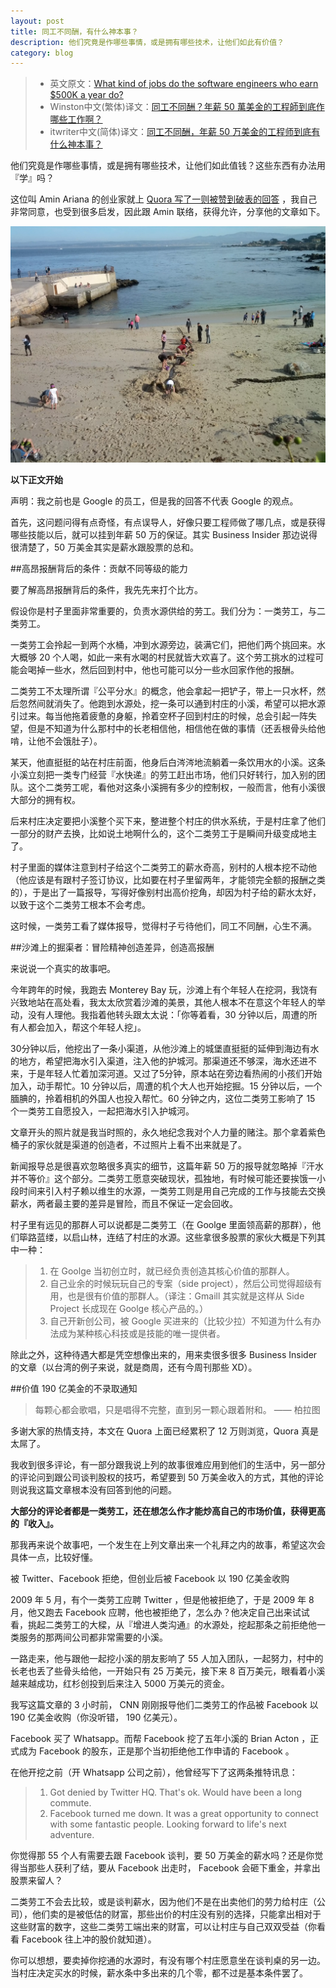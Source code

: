```yaml
---
layout: post
title: 同工不同酬，有什么神本事？
description: 他们究竟是作哪些事情，或是拥有哪些技术，让他们如此有价值？
category: blog
---
```


> * 英文原文：[What kind of jobs do the software engineers who earn $500K a year do?](http://www.aminariana.com/essays/million-dollar-handcuffs) 
> * Winston中文(繁体)译文：[同工不同酬？年薪 50 萬美金的工程師到底作哪些工作啊？](http://winston-zh.attlin.com/2014/03/50.html)
> * itwriter中文(简体)译文：[同工不同酬，年薪 50 万美金的工程师到底有什么神本事？](http://news.cnblogs.com/n/207596/)

他们究竟是作哪些事情，或是拥有哪些技术，让他们如此值钱？这些东西有办法用『学』吗？

这位叫 Amin Ariana 的创业家就上 [Quora 写了一则被赞到破表的回答](http://www.quora.com/What-kind-of-jobs-do-the-software-engineers-who-earn-500k-per-year-do) ，我自己非常同意，也受到很多启发，因此跟 Amin 联络，获得允许，分享他的文章如下。

![lg](/images/million-dollar-handcuffs/lg2.jpg)

**以下正文开始**

声明：我之前也是 Google 的员工，但是我的回答不代表 Google 的观点。

首先，这问题问得有点奇怪，有点误导人，好像只要工程师做了哪几点，或是获得哪些技能以后，就可以挂到年薪 50 万的保证。其实 Business Insider 那边说得很清楚了，50 万美金其实是薪水跟股票的总和。

##高昂报酬背后的条件：贡献不同等级的能力

要了解高昂报酬背后的条件，我先先来打个比方。

假设你是村子里面非常重要的，负责水源供给的劳工。我们分为：一类劳工，与二类劳工。

一类劳工会拎起一到两个水桶，冲到水源旁边，装满它们，把他们两个挑回来。水大概够 20 个人喝，如此一来有水喝的村民就皆大欢喜了。这个劳工挑水的过程可能会喝掉一些水，然后回到村中，他也可能可以分一些水回家作他的报酬。

二类劳工不太理所谓『公平分水』的概念，他会拿起一把铲子，带上一只水杯，然后忽然间就消失了。他跑到水源处，挖一条可以通到村庄的小溪，希望可以把水源引过来。每当他拖着疲惫的身躯，拎着空杯子回到村庄的时候，总会引起一阵失望，但是不知道为什么那村中的长老相信他，相信他在做的事情（还丢根骨头给他啃，让他不会饿肚子）。

某天，他直挺挺的站在村庄前面，他身后白涔涔地流躺着一条饮用水的小溪。这条小溪立刻把一类专门经营『水快递』的劳工赶出市场，他们只好转行，加入别的团队。这个二类劳工呢，看他对这条小溪拥有多少的控制权，一般而言，他有小溪很大部分的拥有权。

后来村庄决定要把小溪整个买下来，整进整个村庄的供水系统，于是村庄拿了他们一部分的财产去换，比如说土地啊什么的，这个二类劳工于是瞬间升级变成地主了。

村子里面的媒体注意到村子给这个二类劳工的薪水奇高，别村的人根本挖不动他（他应该是有跟村子签订协议，比如要在村子里留两年，才能领完全额的报酬之类的），于是出了一篇报导，写得好像别村出高价挖角，却因为村子给的薪水太好，以致于这个二类劳工根本不会考虑。

这时候，一类劳工看了媒体报导，觉得村子亏待他们，同工不同酬，心生不满。

##沙滩上的掘渠者：冒险精神创造差异，创造高报酬

来说说一个真实的故事吧。

今年跨年的时候，我跑去 Monterey Bay 玩，沙滩上有个年轻人在挖洞，我饶有兴致地站在高处看，我太太欣赏着沙滩的美景，其他人根本不在意这个年轻人的举动，没有人理他。我指着他转头跟太太说：「你等着看，30 分钟以后，周遭的所有人都会加入，帮这个年轻人挖」。

30分钟以后，他挖出了一条小渠道，从他沙滩上的城堡直挺挺的延伸到海边有水的地方，希望把海水引入渠道，注入他的护城河。那渠道还不够深，海水还进不来，于是年轻人忙着加深河道。又过了5分钟，原本站在旁边看热闹的小孩们开始加入，动手帮忙。10 分钟以后，周遭的机个大人也开始挖掘。15 分钟以后，一个腼腆的，拎着相机的外国人也投入帮忙。60 分钟之内，这位二类劳工影响了 15 个一类劳工自愿投入，一起把海水引入护城河。

文章开头的照片就是我当时照的，永久地纪念我对个人力量的赌注。那个拿着紫色桶子的家伙就是渠道的创造者，不过照片上看不出来就是了。

新闻报导总是很喜欢忽略很多真实的细节，这篇年薪 50 万的报导就忽略掉『汗水并不等价』这个部分。二类劳工愿意突破现状，孤独地，有时候可能还要挨饿一小段时间来引入村子赖以维生的水源，一类劳工则是用自己完成的工作与技能去交换薪水，两者最主要的差异是冒险，而且不保证一定会回收。

村子里有远见的那群人可以说都是二类劳工（在 Goolge 里面领高薪的那群），他们筚路蓝缕，以启山林，连结了村庄的水源。这些拿很多股票的家伙大概是下列其中一种：

> 1. 在 Goolge 当初创立时，就已经负责创造其核心价值的那群人。
> 2. 自己业余的时候玩玩自己的专案（side project），然后公司觉得超级有用，也是很有价值的那群人。（译注：Gmaill 其实就是这样从 Side Project 长成现在 Goolge 核心产品的。）
> 3. 自己开新创公司，被 Google 买进来的（比较少拉）不知道为什么有办法成为某种核心科技或是技能的唯一提供者。

除此之外，这种待遇大都是凭空想像出来的，用来卖很多很多 Business Insider 的文章（以台湾的例子来说，就是商周，还有今周刊那些 XD）。

##价值 190 亿美金的不录取通知

> 每颗心都会歌唱，只是唱得不完整，直到另一颗心跟着附和。 —— 柏拉图

多谢大家的热情支持，本文在 Quora 上面已经累积了 12 万则浏览，Quora 真是太屌了。

我收到很多评论，有一部分跟我说上列的故事很难应用到他们的生活中，另一部分的评论问到跟公司谈判股权的技巧，希望要到 50 万美金收入的方式，其他的评论则说我这篇文章根本没有回答到他的问题。

**大部分的评论者都是一类劳工，还在想怎么作才能炒高自己的市场价值，获得更高的『收入』。**

那我再来说个故事吧，一个发生在上列文章出来一个礼拜之内的故事，希望这次会具体一点，比较好懂。

被 Twitter、Facebook 拒绝，但创业后被 Facebook 以 190 亿美金收购

2009 年 5 月，有个一类劳工应聘 Twitter ，但是他被拒绝了，于是 2009 年 8 月，他又跑去 Facebook 应聘，他也被拒绝了，怎么办？他决定自己出来试试看，挑起二类劳工的大樑，从『增进人类沟通』的水源处，挖起那条之前拒绝他一类服务的那两间公司都非常需要的小溪。

一路走来，他与跟他一起挖小溪的朋友影响了 55 人加入团队，一起努力，村中的长老也丢了些骨头给他，一开始只有 25 万美元，接下来 8 百万美元，眼看着小溪越来越成功，红杉创投到后来注入 5000 万美元的资金。

我写这篇文章的 3 小时前， CNN 刚刚报导他们二类劳工的作品被 Facebook 以 190 亿美金收购（你没听错， 190 亿美元）。

Facebook 买了 Whatsapp。而帮 Facebook 挖了五年小溪的 Brian Acton ，正式成为 Facebook 的股东，正是那个当初拒绝他工作申请的 Facebook 。

在他开挖之前（开 Whatsapp 公司之前），他曾经写下了这两条推特讯息：

> 1. Got denied by Twitter HQ. That's ok. Would have been a long commute.
> 2. Facebook turned me down. It was a great opportunity to connect with some fantastic people. Looking forward to life's next adventure.

你觉得那 55 个人有需要去跟 Facebook 谈判，要 50 万美金的薪水吗？还是你觉得当那些人获利了结，要从 Facebook 出走时， Facebook 会砸下重金，并拿出股票来留人？

二类劳工不会去比较，或是谈判薪水，因为他们不是在出卖他们的劳力给村庄（公司），他们卖的是被低估的财富，那些出价的村庄没有别的选择，只能拿出相对于这些财富的数字，这些二类劳工端出来的财富，可以让村庄与自己双双受益（你看看 Facebook 往上冲的股价就知道）。

你可以想想，要卖掉你挖通的水源时，有没有哪个村庄愿意坐在谈判桌的另一边。当村庄决定买水的时候，薪水条中多出来的几个零，都不过是基本条件罢了。



[NingG]:    http://ningg.github.com  "NingG"
